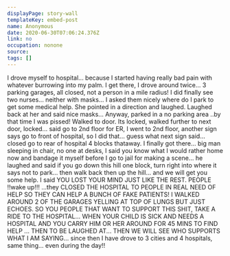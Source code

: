 ```yaml
---
displayPage: story-wall
templateKey: embed-post
name: Anonymous
date: 2020-06-30T07:06:24.376Z
link: no
occupation: nonone
source: 
tags: []
---
```

I drove myself to hospital... because I started having really bad pain with whatever burrowing into my palm. I get there, I drove around twice... 3 parking garages, all closed,  not a person in a mile radius! I did finally see two nurses... neither with masks... I asked them nicely where do I park to get some medical help. She pointed in a direction and laughed. Laughed back at her and said nice masks...
Anyway, parked in a no parking area ..by that time I was pissed! Walked to door.  Its locked, walked further to next door, locked... said go to 2nd floor for ER, I went to 2nd floor, another sign says go to front of hospital, so I did that... guess what next sign said... closed go to rear of hospital 4 blocks thataway. I finally got there... big man sleeping in chair, no one at desks, I said you know what I would rather home now and bandage it myself before I go to jail for making a scene... he laughed and said if you go down this hill one block,  turn right into where it says not to park... then walk back then up the hill... and we will get you some help. I said YOU LOST YOUR MIND JUST LIKE THE REST. PEOPLE !!wake up!!! ...they CLOSED THE HOSPITAL TO PEOPLE IN REAL NEED OF HELP SO THEY CAN HELP A BUNCH OF FAKE PATIENTS! I WALKED AROUND 2 OF THE GARAGES YELLING AT TOP OF LUNGS BUT JUST ECHOES. SO YOU PEOPLE THAT WANT TO SUPPORT THIS SHIT, TAKE A RIDE TO THE HOSPITAL... WHEN YOUR CHILD IS SICK AND NEEDS A HOSPITAL AND YOU CARRY HIM OR HER AROUND FOR 45 MINS TO FIND HELP ... THEN TO BE LAUGHED AT... THEN WE WILL SEE WHO SUPPORTS WHAT I AM SAYING...
since then I have drove to 3 cities and 4 hospitals, same thing... even during the day!!